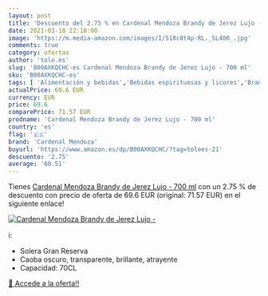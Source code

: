```yaml
---
layout: post
title: 'Descuento del 2.75 % en Cardenal Mendoza Brandy de Jerez Lujo - '
date: 2021-03-18 22:18:00
image: 'https://m.media-amazon.com/images/I/518c8t4p-RL._SL400_.jpg'
comments: true
category: ofertas
author: 'tole.es'
slug: 'B00AXKQCHC-es Cardenal Mendoza Brandy de Jerez Lujo - 700 ml'
sku: 'B00AXKQCHC-es'
tags: [ 'Alimentación y bebidas','Bebidas espirituosas y licores','Brandis y aguardientes','Cervezas, vinos y licores','brandy','cardenal mendoza', ]
actualPrice: 69.6 EUR
currency: EUR
price: 69.6
comparePrice: 71.57 EUR
prodname: 'Cardenal Mendoza Brandy de Jerez Lujo - 700 ml'
country: 'es'
flag: '🇪🇸'
brand: 'Cardenal Mendoza'
buyurl: 'https://www.amazon.es/dp/B00AXKQCHC/?tag=tolees-21'
descuento: '2.75'
average: '68.51'
---
```


Tienes [Cardenal Mendoza Brandy de Jerez Lujo - 700 ml](https://www.amazon.es/dp/B00AXKQCHC/?tag=tolees-21) con un 2.75 % de descuento con precio de oferta de 69.6 EUR (original: 71.57 EUR) en el siguiente enlace!

[![Cardenal Mendoza Brandy de Jerez Lujo - ](https://m.media-amazon.com/images/I/518c8t4p-RL._SL400_.jpg)](https://www.amazon.es/dp/B00AXKQCHC/?tag=tolees-21)

ℹ️:

- Solera Gran Reserva
- Caoba oscuro, transparente, brillante, atrayente
- Capacidad: 70CL

[🛒 Accede a la oferta!!](https://www.amazon.es/dp/B00AXKQCHC/?tag=tolees-21)
